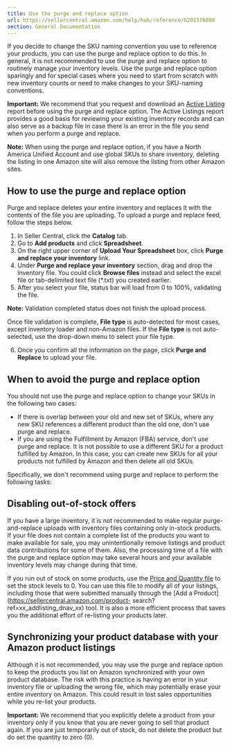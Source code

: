 ```yaml
---
title: Use the purge and replace option
url: https://sellercentral.amazon.com/help/hub/reference/G201576690
section: General Documentation
---
```


If you decide to change the SKU naming convention you use to reference your
products, you can use the purge and replace option to do this. In general, it
is not recommended to use the purge and replace option to routinely manage
your inventory levels. Use the purge and replace option sparingly and for
special cases where you need to start from scratch with new inventory counts
or need to make changes to your SKU-naming conventions.

**Important:** We recommend that you request and download an [Active
Listing](/gp/help/G200385890) report before using the purge and replace
option. The Active Listings report provides a good basis for reviewing your
existing inventory records and can also serve as a backup file in case there
is an error in the file you send when you perform a purge and replace.

**Note:** When using the purge and replace option, if you have a North America
Unified Account and use global SKUs to share inventory, deleting the listing
in one Amazon site will also remove the listing from other Amazon sites.

## How to use the purge and replace option

Purge and replace deletes your entire inventory and replaces it with the
contents of the file you are uploading. To upload a purge and replace feed,
follow the steps below.  

  1. In Seller Central, click the **Catalog** tab. 
  2. Go to **Add products** and click **Spreadsheet**.
  3. On the right upper corner of **Upload Your Spreadsheet** box, click **Purge and replace your inventory** link.
  4. Under **Purge and replace your inventory** section, drag and drop the inventory file. You could click **Browse files** instead and select the excel file or tab-delimited text file (*.txt) you created earlier.
  5. After you select your file, status bar will load from 0 to 100%, validating the file.

**Note:** Validation completed status does not finish the upload process.

Once file validation is complete, **File type** is auto-detected for most
cases, except inventory loader and non-Amazon files. If the **File type** is
not auto-selected, use the drop-down menu to select your file type.

  6. Once you confirm all the information on the page, click **Purge and Replace** to upload your file.

## When to avoid the purge and replace option

You should not use the purge and replace option to change your SKUs in the
following two cases:

  * If there is overlap between your old and new set of SKUs, where any new SKU references a different product than the old one, don't use purge and replace.
  * If you are using the Fulfillment by Amazon (FBA) service, don't use purge and replace. It is not possible to use a different SKU for a product fulfilled by Amazon. In this case, you can create new SKUs for all your products not fulfilled by Amazon and then delete all old SKUs. 

Specifically, we don't recommend using purge and replace to perform the
following tasks:

## Disabling out-of-stock offers

If you have a large inventory, it is not recommended to make regular purge-
and-replace uploads with inventory files containing only in-stock products. If
your file does not contain a complete list of the products you want to make
available for sale, you may unintentionally remove listings and product data
contributions for some of them. Also, the processing time of a file with the
purge and replace option may take several hours and your available inventory
levels may change during that time.

If you run out of stock on some products, use the [Price and Quantity
file](/gp/help/G200385490) to set the stock levels to 0. You can use this file
to modify all of your listings, including those that were submitted manually
through the [Add a Product](https://sellercentral.amazon.com/product-
search?ref=xx_addlisting_dnav_xx) tool. It is also a more efficient process
that saves you the additional effort of re-listing your products later.

## Synchronizing your product database with your Amazon product listings

Although it is not recommended, you may use the purge and replace option to
keep the products you list on Amazon synchronized with your own product
database. The risk with this practice is having an error in your inventory
file or uploading the wrong file, which may potentially erase your entire
inventory on Amazon. This could result in lost sales opportunities while you
re-list your products.

**Important:** We recommend that you explicitly delete a product from your
inventory only if you know that you are never going to sell that product
again. If you are just temporarily out of stock, do not delete the product but
do set the quantity to zero (0).

